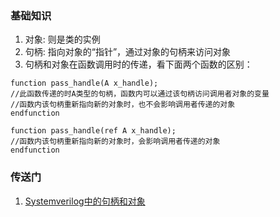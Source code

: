 ### 基础知识
1. 对象: 则是类的实例
2. 句柄: 指向对象的“指针”，通过对象的句柄来访问对象
3. 句柄和对象在函数调用时的传递，看下面两个函数的区别：
~~~
function pass_handle(A x_handle);
//此函数传递的时A类型的句柄，函数内可以通过该句柄访问调用者对象的变量
//函数内该句柄重新指向新的对象时，也不会影响调用者传递的对象
endfunction

function pass_handle(ref A x_handle);
//函数内该句柄重新指向新的对象时，会影响调用者传递的对象
endfunction
~~~

### 传送门
1. [Systemverilog中的句柄和对象](https://zhuanlan.zhihu.com/p/462213499)
